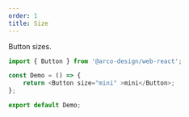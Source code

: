 ```yaml
---
order: 1
title: Size
---
```


Button sizes.

```js
import { Button } from '@arco-design/web-react';

const Demo = () => {
    return <Button size="mini" >mini</Button>;
};

export default Demo;
```
